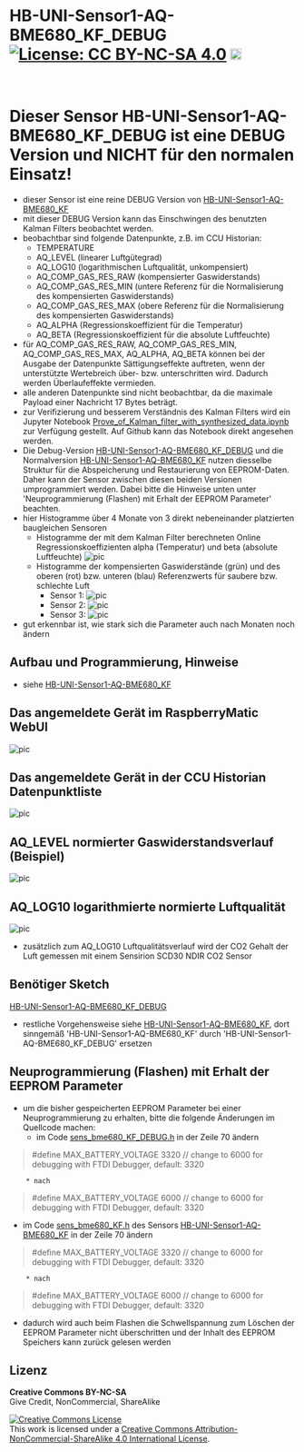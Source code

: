 # HB-UNI-Sensor1-AQ-BME680_KF_DEBUG [![License: CC BY-NC-SA 4.0](https://img.shields.io/badge/License-CC%20BY--NC--SA%204.0-lightgrey.svg)](https://creativecommons.org/licenses/by-nc-sa/4.0/)  <a href='https://ko-fi.com/FUEL4EP' target='_blank'><img height='20' style='border:0px;height:20px;' src='https://cdn.ko-fi.com/cdn/kofi1.png?v=2' border='0' alt='Buy Me a Coffee at ko-fi.com' /></a>
<br/>

# Dieser Sensor HB-UNI-Sensor1-AQ-BME680_KF_DEBUG ist eine **DEBUG** Version und NICHT für den normalen Einsatz!
- dieser Sensor ist eine reine DEBUG Version von [HB-UNI-Sensor1-AQ-BME680_KF](https://github.com/FUEL4EP/HomeAutomation/tree/master/AsksinPP_developments/sketches/HB-UNI-Sensor1-AQ-BME680_KF)
- mit dieser DEBUG Version kann  das Einschwingen des benutzten Kalman Filters beobachtet werden.
- beobachtbar sind folgende Datenpunkte, z.B. im CCU Historian:
	+ TEMPERATURE
	+ AQ_LEVEL (linearer Luftgütegrad)
	+ AQ_LOG10 (logarithmischen Luftqualität, unkompensiert)
	+ AQ_COMP_GAS_RES_RAW  (kompensierter Gaswiderstands)
	+ AQ_COMP_GAS_RES_MIN  (untere Referenz für die Normalisierung des kompensierten Gaswiderstands)
	+ AQ_COMP_GAS_RES_MAX (obere Referenz für die Normalisierung des kompensierten Gaswiderstands)
	+ AQ_ALPHA (Regressionskoeffizient für die Temperatur)
	+ AQ_BETA (Regressionskoeffizient für die absolute Luftfeuchte)
- für AQ_COMP_GAS_RES_RAW, AQ_COMP_GAS_RES_MIN, AQ_COMP_GAS_RES_MAX, AQ_ALPHA, AQ_BETA können bei der Ausgabe der Datenpunkte Sättigungseffekte auftreten, wenn der unterstützte Wertebreich über- bzw. unterschritten wird. Dadurch werden Überlaufeffekte vermieden.
- alle anderen Datenpunkte sind nicht beobachtbar, da die maximale Payload einer Nachricht 17 Bytes beträgt.
- zur Verifizierung und besserem Verständnis des Kalman Filters wird ein Jupyter Notebook [Prove_of_Kalman_filter_with_synthesized_data.ipynb](./Kalman_Filter/Prove_of_Kalman_filter_with_synthesized_data.ipynb) zur Verfügung gestellt. Auf Github kann das Notebook direkt angesehen werden.
-	Die Debug-Version [HB-UNI-Sensor1-AQ-BME680_KF_DEBUG](https://github.com/FUEL4EP/HomeAutomation/tree/master/AsksinPP_developments/sketches/HB-UNI-Sensor1-AQ-BME680_KF_DEBUG) und die Normalversion [HB-UNI-Sensor1-AQ-BME680_KF](https://github.com/FUEL4EP/HomeAutomation/tree/master/AsksinPP_developments/sketches/HB-UNI-Sensor1-AQ-BME680_KF) nutzen diesselbe Struktur für die Abspeicherung und Restaurierung von EEPROM-Daten. Daher kann der Sensor zwischen diesen beiden Versionen umprogrammiert werden. Dabei bitte die Hinweise unten unter 'Neuprogrammierung (Flashen) mit Erhalt der EEPROM Parameter' beachten.
-	hier Histogramme über 4 Monate von 3 direkt nebeneinander platzierten baugleichen Sensoren
    +	Histogramme der mit dem Kalman Filter berechneten Online Regressionskoeffizienten alpha (Temperatur) und beta (absolute Luftfeuchte)
     	![pic](Autocalibration/convergence_of_Kalman_absolute_humidity_regression_coefficient_alpha_over_4_months.png)
    + Histogramme der kompensierten Gaswiderstände (grün) und des oberen (rot) bzw. unteren (blau) Referenzwerts für saubere bzw. schlechte Luft 
        +  Sensor 1:
           ![pic](Autocalibration/4_months_histogram_of_compensated_gas_resistance_1.png)
        + Sensor 2:
          ![pic](Autocalibration/4_months_histogram_of_compensated_gas_resistance_2.png)
        + Sensor 3:
          ![pic](Autocalibration/4_months_histogram_of_compensated_gas_resistance_3.png)
- gut erkennbar ist, wie stark sich die Parameter auch nach Monaten noch ändern 


##  Aufbau und Programmierung, Hinweise

- siehe [HB-UNI-Sensor1-AQ-BME680_KF](https://github.com/FUEL4EP/HomeAutomation/tree/master/AsksinPP_developments/sketches/HB-UNI-Sensor1-AQ-BME680_KF)   

## Das angemeldete Gerät im RaspberryMatic WebUI

![pic](Images/WebUI.png)

## Das angemeldete Gerät in der CCU Historian Datenpunktliste


![pic](Images/CCU_Historian_DataPoints.png)

## AQ_LEVEL normierter Gaswiderstandsverlauf (Beispiel)


![pic](Images/AQ_LEVEL.png)

## AQ_LOG10 logarithmierte normierte Luftqualität

![pic](Images/AQ_LOG10_versus_NDIR_SCD30_CO2.png)

- zusätzlich zum AQ_LOG10 Luftqualitätsverlauf wird der CO2 Gehalt der Luft gemessen mit einem Sensirion SCD30 NDIR CO2 Sensor 


## Benötiger Sketch

[HB-UNI-Sensor1-AQ-BME680_KF_DEBUG](https://github.com/FUEL4EP/HomeAutomation/tree/master/AsksinPP_developments/sketches/HB-UNI-Sensor1-AQ-BME680_KF_DEBUG)

- restliche Vorgehensweise siehe [HB-UNI-Sensor1-AQ-BME680_KF](https://github.com/FUEL4EP/HomeAutomation/tree/master/AsksinPP_developments/sketches/HB-UNI-Sensor1-AQ-BME680_KF), dort sinngemäß 'HB-UNI-Sensor1-AQ-BME680_KF' durch 'HB-UNI-Sensor1-AQ-BME680_KF_DEBUG' ersetzen

## Neuprogrammierung (Flashen) mit Erhalt der EEPROM Parameter

- um die bisher gespeicherten EEPROM Parameter bei einer Neuprogrammierung zu erhalten, bitte die folgende Änderungen im Quellcode machen:
	+ im Code [sens_bme680_KF_DEBUG.h](./sensors/sens_bme680_KF_DEBUG.h) in der Zeile 70 ändern
	
> #define MAX_BATTERY_VOLTAGE                              3320      // change to 6000 for debugging with FTDI Debugger, default: 3320

		* nach
 
> #define MAX_BATTERY_VOLTAGE                              6000      // change to 6000 for debugging with FTDI Debugger, default: 3320

+ im Code [sens_bme680_KF.h](../HB-UNI-Sensor1-AQ-BME680_KF/sensors/sens_bme680_KF.h) des Sensors [HB-UNI-Sensor1-AQ-BME680_KF](https://github.com/FUEL4EP/HomeAutomation/tree/master/AsksinPP_developments/sketches/HB-UNI-Sensor1-AQ-BME680_KF) in der Zeile 70 ändern
	
> #define MAX_BATTERY_VOLTAGE                              3320      // change to 6000 for debugging with FTDI Debugger, default: 3320

		* nach
 
> #define MAX_BATTERY_VOLTAGE                              6000      // change to 6000 for debugging with FTDI Debugger, default: 3320

- dadurch wird auch beim Flashen die Schwellspannung zum Löschen der EEPROM Parameter nicht überschritten und der Inhalt des EEPROM Speichers kann zurück gelesen werden

## Lizenz

**Creative Commons BY-NC-SA**<br>
Give Credit, NonCommercial, ShareAlike

<a rel="license" href="http://creativecommons.org/licenses/by-nc-sa/4.0/"><img alt="Creative Commons License" style="border-width:0" src="https://i.creativecommons.org/l/by-nc-sa/4.0/88x31.png" /></a><br />This work is licensed under a <a rel="license" href="http://creativecommons.org/licenses/by-nc-sa/4.0/">Creative Commons Attribution-NonCommercial-ShareAlike 4.0 International License</a>.
